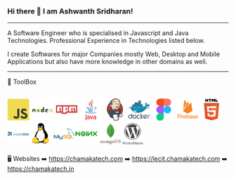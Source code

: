 ### Hi there 👋 I am Ashwanth Sridharan!

---

A Software Engineer who is specialised in Javascript and Java Technologies. Professional Experience in Technologies listed below.

I create Softwares for major Companies mostly Web, Desktop and Mobile Applications but also have more knowledge in other domains as well.

---
🧰 ToolBox

<img src="https://github.com/devicons/devicon/blob/master/icons/javascript/javascript-original.svg" width="50" height="50"> <img src="https://github.com/devicons/devicon/blob/master/icons/nodejs/nodejs-original-wordmark.svg" width="50" height="50">
<img src="https://github.com/devicons/devicon/blob/master/icons/npm/npm-original-wordmark.svg" width="50" height="50">
<img src="https://github.com/devicons/devicon/blob/master/icons/java/java-original-wordmark.svg" width="50" height="50">
<img src="https://github.com/devicons/devicon/blob/master/icons/jenkins/jenkins-original.svg" width="50" height="50">
<img src="https://github.com/devicons/devicon/blob/master/icons/docker/docker-original-wordmark.svg" width="50" height="50">
<img src="https://github.com/devicons/devicon/blob/master/icons/figma/figma-original.svg" width="50" height="50">
<img src="https://github.com/devicons/devicon/blob/master/icons/firebase/firebase-plain-wordmark.svg" width="50" height="50">
<img src="https://github.com/devicons/devicon/blob/master/icons/html5/html5-original-wordmark.svg" width="50" height="50">
<img src="https://github.com/devicons/devicon/blob/master/icons/intellij/intellij-original-wordmark.svg" width="50" height="50"><img src="https://github.com/devicons/devicon/blob/master/icons/linux/linux-original.svg" width="50" height="50">
<img src="https://github.com/devicons/devicon/blob/master/icons/mysql/mysql-original-wordmark.svg" width="50" height="50"><img src="https://github.com/devicons/devicon/blob/master/icons/nginx/nginx-original.svg" width="50" height="50">
<img src="https://github.com/devicons/devicon/blob/master/icons/mongodb/mongodb-original-wordmark.svg" width="50" height="50"><img src="https://github.com/devicons/devicon/blob/master/icons/wordpress/wordpress-original.svg" width="50" height="50">
---
🖥 Websites
➡️ https://chamakatech.com
➡️ https://lecit.chamakatech.com
➡️ https://chamakatech.in
<!--
**ashwanth115/ashwanth115** is a ✨ _special_ ✨ repository because its `README.md` (this file) appears on your GitHub profile.

Here are some ideas to get you started:

- 🔭 I’m currently working on ...
- 🌱 I’m currently learning ...
- 👯 I’m looking to collaborate on ...
- 🤔 I’m looking for help with ...
- 💬 Ask me about ...
- 📫 How to reach me: ...
- 😄 Pronouns: ...
- ⚡ Fun fact: ...
-->
